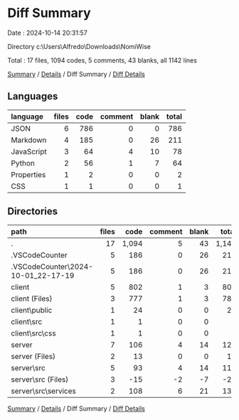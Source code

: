 # Diff Summary

Date : 2024-10-14 20:31:57

Directory c:\\Users\\Alfredo\\Downloads\\NomiWise

Total : 17 files,  1094 codes, 5 comments, 43 blanks, all 1142 lines

[Summary](results.md) / [Details](details.md) / Diff Summary / [Diff Details](diff-details.md)

## Languages
| language | files | code | comment | blank | total |
| :--- | ---: | ---: | ---: | ---: | ---: |
| JSON | 6 | 786 | 0 | 0 | 786 |
| Markdown | 4 | 185 | 0 | 26 | 211 |
| JavaScript | 3 | 64 | 4 | 10 | 78 |
| Python | 2 | 56 | 1 | 7 | 64 |
| Properties | 1 | 2 | 0 | 0 | 2 |
| CSS | 1 | 1 | 0 | 0 | 1 |

## Directories
| path | files | code | comment | blank | total |
| :--- | ---: | ---: | ---: | ---: | ---: |
| . | 17 | 1,094 | 5 | 43 | 1,142 |
| .VSCodeCounter | 5 | 186 | 0 | 26 | 212 |
| .VSCodeCounter\\2024-10-01_22-17-19 | 5 | 186 | 0 | 26 | 212 |
| client | 5 | 802 | 1 | 3 | 806 |
| client (Files) | 3 | 777 | 1 | 3 | 781 |
| client\\public | 1 | 24 | 0 | 0 | 24 |
| client\\src | 1 | 1 | 0 | 0 | 1 |
| client\\src\\css | 1 | 1 | 0 | 0 | 1 |
| server | 7 | 106 | 4 | 14 | 124 |
| server (Files) | 2 | 13 | 0 | 0 | 13 |
| server\\src | 5 | 93 | 4 | 14 | 111 |
| server\\src (Files) | 3 | -15 | -2 | -7 | -24 |
| server\\src\\services | 2 | 108 | 6 | 21 | 135 |

[Summary](results.md) / [Details](details.md) / Diff Summary / [Diff Details](diff-details.md)